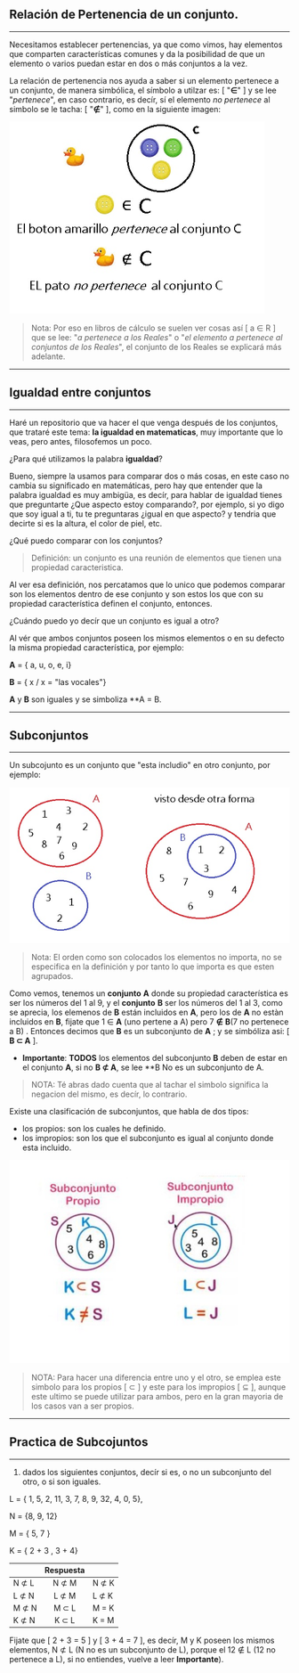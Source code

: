 ## **Relación de Pertenencia de un conjunto.**
___
Necesitamos establecer pertenencias, ya que como vimos, hay elementos que comparten características comunes y da la posibilidad de que un elemento o varios puedan estar en dos o más conjuntos a la vez. 

La relación de pertenencia nos ayuda a saber si un elemento pertenece a un conjunto, de manera simbólica, el símbolo a utilzar es: [ "**∈**" ] y se lee "*pertenece*", en caso contrario, es decír, sí el elemento *no pertenece* al simbolo se le tacha: [ "**∉**" ], como en la siguiente imagen: 

 ![](/imagenes/imagen8.jpg)

> Nota: Por eso en libros de cálculo se suelen ver cosas así [ a ∈ R ] que se lee: "*a  pertenece a los Reales*" o "*el elemento a pertenece al conjuntos de los Reales*", el conjunto de los Reales se explicará más adelante.
___

## **Igualdad entre conjuntos**
___
Haré un repositorio que va hacer el que venga después de los conjuntos, que trataré este tema: **la igualdad en matematicas**, muy importante que lo veas, pero antes, filosofemos un poco. 

¿Para qué utilizamos la palabra **igualdad**?

Bueno, siempre la usamos para comparar dos o más cosas, en este caso no cambia su significado en matemáticas, pero hay que entender que la palabra igualdad es muy ambigüa, es decír, para hablar de igualdad tienes que preguntarte ¿Que aspecto estoy comparando?, por ejemplo, si yo digo que soy igual a ti, tu te preguntaras ¿igual en que aspecto? y tendria que decirte si es la altura, el color de piel, etc. 

¿Qué puedo comparar con los conjuntos?

> Definición: un conjunto es una reunión de elementos que tienen una propiedad caracteristica.

Al ver esa definición, nos percatamos que lo unico que podemos comparar son los elementos dentro de ese conjunto y son estos los que con su propiedad característica definen el conjunto, entonces.

¿Cuándo puedo yo decír que un conjunto es igual a otro?

Al vér que ambos conjuntos poseen los mismos elementos o en su defecto la misma propiedad característica, por ejemplo:

**A** = { a, u, o, e, i}

**B** = { x / x = "las vocales"}

**A** y **B** son iguales y se simboliza **A = B.
___
## **Subconjuntos** 
___
Un subcojunto es un conjunto que "esta includio" en otro conjunto, por ejemplo: 

![](/imagenes/imagen9.jpg)

>Nota: El orden como son colocados los elementos no importa, no se especifica en la definición y por tanto lo que importa es que esten agrupados.

Como vemos, tenemos un **conjunto** **A** donde su propiedad característica es ser los números del 1 al 9, y el **conjunto** **B** ser los números del 1 al 3, como se aprecia, los elemenos de **B** están incluidos en **A**, pero los de **A** no estàn incluidos en **B**, fijate que 1 ∈ **A** (uno pertene a A) pero 7 **∉** **B**(7 no pertenece a B) . Entonces decimos que **B** es un subconjunto de **A** ; y se simbóliza asi: [ **B ⊂ A** ]. 

- **Importante**: **TODOS** los elementos del subconjunto **B** deben de estar en el conjunto **A**, si no **B ⊄ A**, se lee **B No es un subconjunto de A.

> NOTA: Té abras dado cuenta que al tachar el simbolo significa la negacion del mismo, es decír, lo contrario.

Existe una clasificación de subconjuntos, que habla de dos tipos:

 - los propios: son los cuales he definido. 
 - los impropios: son los que el subconjunto es igual al conjunto donde esta incluido.
 
![](/imagenes/imagen10.jpg)

> NOTA: Para hacer una diferencia entre uno y el otro, se emplea este simbolo para los propios [ ⊂ ] y este para los impropios [ ⊆ ], aunque este ultimo se puede utilizar para ambos, pero en la gran mayoria de los casos van a ser propios.
___
## **Practica de Subcojuntos**
___

1. dados los siguientes conjuntos, decír si es, o no un subconjunto del otro, o si son iguales.

L = { 1, 5, 2, 11, 3, 7, 8, 9, 32, 4, 0, 5},

N = {8, 9, 12}

M = { 5, 7 }

K = { 2 + 3 , 3 + 4}

| |**Respuesta**| | 
|-|:-:|-|
|N ⊄ L| N ⊄ M | N ⊄ K|
|L ⊄ N| L ⊄ M | L ⊄ K|
|M ⊄ N| M ⊂ L | M = K|
|K ⊄ N| K ⊂ L | K = M|

Fijate que [ 2 + 3 = 5 ] y [ 3 + 4 = 7 ], es decír, M y K poseen los mismos elementos, N ⊄ L (N no es un subconjunto de L), porque el 12 ∉ L (12 no pertenece a L), si no entiendes, vuelve a leer **Importante**).


